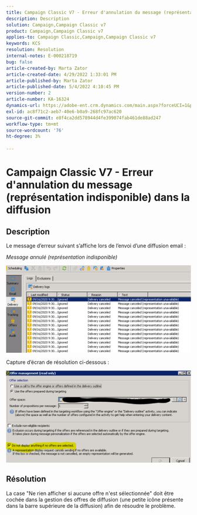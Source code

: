 ```yaml
---
title: Campaign Classic V7 - Erreur d'annulation du message (représentation indisponible) dans la diffusion
description: Description
solution: Campaign,Campaign Classic v7
product: Campaign,Campaign Classic v7
applies-to: Campaign Classic,Campaign,Campaign Classic v7
keywords: KCS
resolution: Resolution
internal-notes: E-000218719
bug: false
article-created-by: Marta Zator
article-created-date: 4/29/2022 1:33:01 PM
article-published-by: Marta Zator
article-published-date: 5/4/2022 4:10:45 PM
version-number: 2
article-number: KA-16324
dynamics-url: https://adobe-ent.crm.dynamics.com/main.aspx?forceUCI=1&pagetype=entityrecord&etn=knowledgearticle&id=deaa59df-c0c7-ec11-a7b6-0022480a1d64
exl-id: ac8f71c2-aeb7-40e6-b0a9-268fc97ac620
source-git-commit: e8f4ca2dd578944d4fe399074fab461de88ad247
workflow-type: tm+mt
source-wordcount: '76'
ht-degree: 3%

---
```


# Campaign Classic V7 - Erreur d&#39;annulation du message (représentation indisponible) dans la diffusion

## Description


Le message d’erreur suivant s’affiche lors de l’envoi d’une diffusion email :

*Message annulé (représentation indisponible)*

![](assets/___dfaa59df-c0c7-ec11-a7b6-0022480a1d64___.png)


Capture d’écran de résolution ci-dessous : 


![](assets/___e1aa59df-c0c7-ec11-a7b6-0022480a1d64___.png)


## Résolution


La case &quot;Ne rien afficher si aucune offre n&#39;est sélectionnée&quot; doit être cochée dans la gestion des offres de diffusion (une petite icône présente dans la barre supérieure de la diffusion) afin de résoudre le problème.
